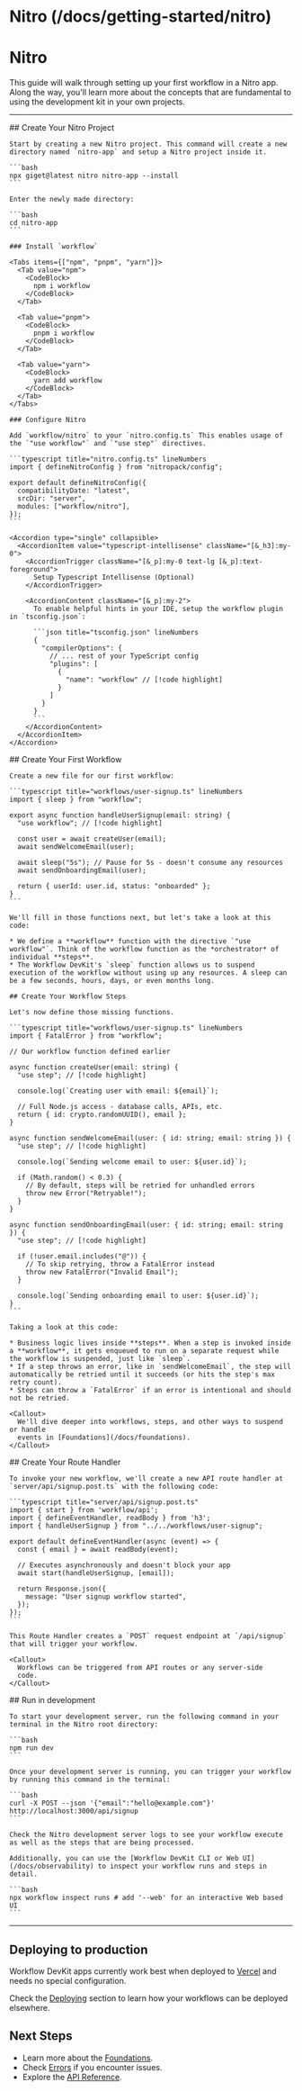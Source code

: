 # Nitro (/docs/getting-started/nitro)

# Nitro

This guide will walk through setting up your first workflow in a Nitro app. Along the way, you'll learn more about the concepts that are fundamental to using the development kit in your own projects.

***

<Steps>
  <Step>
    ## Create Your Nitro Project

    Start by creating a new Nitro project. This command will create a new directory named `nitro-app` and setup a Nitro project inside it.

    ```bash
    npx giget@latest nitro nitro-app --install
    ```

    Enter the newly made directory:

    ```bash
    cd nitro-app
    ```

    ### Install `workflow`

    <Tabs items={["npm", "pnpm", "yarn"]}>
      <Tab value="npm">
        <CodeBlock>
          npm i workflow
        </CodeBlock>
      </Tab>

      <Tab value="pnpm">
        <CodeBlock>
          pnpm i workflow
        </CodeBlock>
      </Tab>

      <Tab value="yarn">
        <CodeBlock>
          yarn add workflow
        </CodeBlock>
      </Tab>
    </Tabs>

    ### Configure Nitro

    Add `workflow/nitro` to your `nitro.config.ts` This enables usage of the `"use workflow"` and `"use step"` directives.

    ```typescript title="nitro.config.ts" lineNumbers
    import { defineNitroConfig } from "nitropack/config";

    export default defineNitroConfig({
      compatibilityDate: "latest",
      srcDir: "server",
      modules: ["workflow/nitro"],
    });
    ```

    <Accordion type="single" collapsible>
      <AccordionItem value="typescript-intellisense" className="[&_h3]:my-0">
        <AccordionTrigger className="[&_p]:my-0 text-lg [&_p]:text-foreground">
          Setup Typescript Intellisense (Optional)
        </AccordionTrigger>

        <AccordionContent className="[&_p]:my-2">
          To enable helpful hints in your IDE, setup the workflow plugin in `tsconfig.json`:

          ```json title="tsconfig.json" lineNumbers
          {
            "compilerOptions": {
              // ... rest of your TypeScript config
              "plugins": [
                {
                  "name": "workflow" // [!code highlight]
                }
              ]
            }
          }
          ```
        </AccordionContent>
      </AccordionItem>
    </Accordion>
  </Step>

  <Step>
    ## Create Your First Workflow

    Create a new file for our first workflow:

    ```typescript title="workflows/user-signup.ts" lineNumbers
    import { sleep } from "workflow";

    export async function handleUserSignup(email: string) {
      "use workflow"; // [!code highlight]

      const user = await createUser(email);
      await sendWelcomeEmail(user);

      await sleep("5s"); // Pause for 5s - doesn't consume any resources
      await sendOnboardingEmail(user);

      return { userId: user.id, status: "onboarded" };
    }
    ```

    We'll fill in those functions next, but let's take a look at this code:

    * We define a **workflow** function with the directive `"use workflow"`. Think of the workflow function as the *orchestrator* of individual **steps**.
    * The Workflow DevKit's `sleep` function allows us to suspend execution of the workflow without using up any resources. A sleep can be a few seconds, hours, days, or even months long.

    ## Create Your Workflow Steps

    Let's now define those missing functions.

    ```typescript title="workflows/user-signup.ts" lineNumbers
    import { FatalError } from "workflow";

    // Our workflow function defined earlier

    async function createUser(email: string) {
      "use step"; // [!code highlight]

      console.log(`Creating user with email: ${email}`);

      // Full Node.js access - database calls, APIs, etc.
      return { id: crypto.randomUUID(), email };
    }

    async function sendWelcomeEmail(user: { id: string; email: string }) {
      "use step"; // [!code highlight]

      console.log(`Sending welcome email to user: ${user.id}`);

      if (Math.random() < 0.3) {
        // By default, steps will be retried for unhandled errors
        throw new Error("Retryable!");
      }
    }

    async function sendOnboardingEmail(user: { id: string; email: string }) {
      "use step"; // [!code highlight]

      if (!user.email.includes("@")) {
        // To skip retrying, throw a FatalError instead
        throw new FatalError("Invalid Email");
      }

      console.log(`Sending onboarding email to user: ${user.id}`);
    }
    ```

    Taking a look at this code:

    * Business logic lives inside **steps**. When a step is invoked inside a **workflow**, it gets enqueued to run on a separate request while the workflow is suspended, just like `sleep`.
    * If a step throws an error, like in `sendWelcomeEmail`, the step will automatically be retried until it succeeds (or hits the step's max retry count).
    * Steps can throw a `FatalError` if an error is intentional and should not be retried.

    <Callout>
      We'll dive deeper into workflows, steps, and other ways to suspend or handle
      events in [Foundations](/docs/foundations).
    </Callout>
  </Step>

  <Step>
    ## Create Your Route Handler

    To invoke your new workflow, we'll create a new API route handler at `server/api/signup.post.ts` with the following code:

    ```typescript title="server/api/signup.post.ts"
    import { start } from 'workflow/api';
    import { defineEventHandler, readBody } from 'h3';
    import { handleUserSignup } from "../../workflows/user-signup";

    export default defineEventHandler(async (event) => {
      const { email } = await readBody(event);

      // Executes asynchronously and doesn't block your app
      await start(handleUserSignup, [email]);

      return Response.json({
        message: "User signup workflow started",
      });
    });
    ```

    This Route Handler creates a `POST` request endpoint at `/api/signup` that will trigger your workflow.

    <Callout>
      Workflows can be triggered from API routes or any server-side
      code.
    </Callout>
  </Step>

  <Step>
    ## Run in development

    To start your development server, run the following command in your terminal in the Nitro root directory:

    ```bash
    npm run dev
    ```

    Once your development server is running, you can trigger your workflow by running this command in the terminal:

    ```bash
    curl -X POST --json '{"email":"hello@example.com"}' http://localhost:3000/api/signup
    ```

    Check the Nitro development server logs to see your workflow execute as well as the steps that are being processed.

    Additionally, you can use the [Workflow DevKit CLI or Web UI](/docs/observability) to inspect your workflow runs and steps in detail.

    ```bash
    npx workflow inspect runs # add '--web' for an interactive Web based UI
    ```
  </Step>
</Steps>

***

## Deploying to production

Workflow DevKit apps currently work best when deployed to [Vercel](https://vercel.com/home) and needs no special configuration.

Check the [Deploying](/docs/deploying) section to learn how your workflows can be deployed elsewhere.

## Next Steps

* Learn more about the [Foundations](/docs/foundations).
* Check [Errors](/docs/errors) if you encounter issues.
* Explore the [API Reference](/docs/api-reference).
